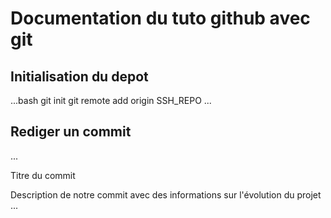 # Documentation du tuto github avec git


## Initialisation du depot

...bash
git init
git remote add origin SSH_REPO
...


## Rediger un commit

...

Titre du commit

Description de notre commit avec des informations  sur l'évolution du projet
...
